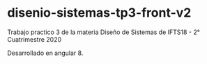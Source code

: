 # disenio-sistemas-tp3-front-v2
Trabajo practico 3 de la materia Diseño de Sistemas de IFTS18 - 2° Cuatrimestre 2020

Desarrollado en angular 8.
